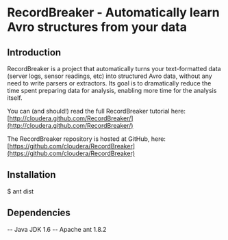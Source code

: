 RecordBreaker - Automatically learn Avro structures from your data
========================================================================================

Introduction
----------------------------------------------------------------------------------------
RecordBreaker is a project that automatically turns your text-formatted data (server logs, sensor readings, etc) into structured Avro data, without any need to write parsers or extractors.  Its goal is to dramatically reduce the time spent preparing data for analysis, enabling more time for the analysis itself.

You can (and should!) read the full RecordBreaker tutorial here: [http://cloudera.github.com/RecordBreaker/](http://cloudera.github.com/RecordBreaker/)

The RecordBreaker repository is hosted at GitHub, here: [https://github.com/cloudera/RecordBreaker](https://github.com/cloudera/RecordBreaker)

Installation
----------------------------------------------------------------------------------------
$ ant dist


Dependencies
----------------------------------------------------------------------------------------
-- Java JDK 1.6
-- Apache ant 1.8.2

